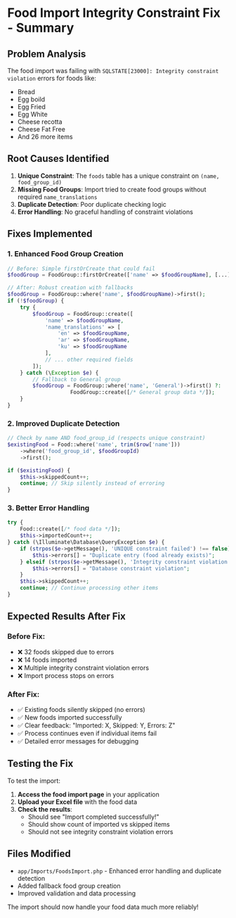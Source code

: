 # Food Import Integrity Constraint Fix - Summary

## Problem Analysis
The food import was failing with `SQLSTATE[23000]: Integrity constraint violation` errors for foods like:
- Bread
- Egg boild  
- Egg Fried
- Egg White
- Cheese recotta
- Cheese Fat Free
- And 26 more items

## Root Causes Identified
1. **Unique Constraint**: The `foods` table has a unique constraint on `(name, food_group_id)`
2. **Missing Food Groups**: Import tried to create food groups without required `name_translations`
3. **Duplicate Detection**: Poor duplicate checking logic
4. **Error Handling**: No graceful handling of constraint violations

## Fixes Implemented

### 1. Enhanced Food Group Creation
```php
// Before: Simple firstOrCreate that could fail
$foodGroup = FoodGroup::firstOrCreate(['name' => $foodGroupName], [...]);

// After: Robust creation with fallbacks
$foodGroup = FoodGroup::where('name', $foodGroupName)->first();
if (!$foodGroup) {
    try {
        $foodGroup = FoodGroup::create([
            'name' => $foodGroupName,
            'name_translations' => [
                'en' => $foodGroupName,
                'ar' => $foodGroupName, 
                'ku' => $foodGroupName
            ],
            // ... other required fields
        ]);
    } catch (\Exception $e) {
        // Fallback to General group
        $foodGroup = FoodGroup::where('name', 'General')->first() ?: 
                    FoodGroup::create([/* General group data */]);
    }
}
```

### 2. Improved Duplicate Detection
```php
// Check by name AND food_group_id (respects unique constraint)
$existingFood = Food::where('name', trim($row['name']))
    ->where('food_group_id', $foodGroupId)
    ->first();

if ($existingFood) {
    $this->skippedCount++;
    continue; // Skip silently instead of erroring
}
```

### 3. Better Error Handling
```php
try {
    Food::create([/* food data */]);
    $this->importedCount++;
} catch (\Illuminate\Database\QueryException $e) {
    if (strpos($e->getMessage(), 'UNIQUE constraint failed') !== false) {
        $this->errors[] = "Duplicate entry (food already exists)";
    } elseif (strpos($e->getMessage(), 'Integrity constraint violation') !== false) {
        $this->errors[] = "Database constraint violation";
    }
    $this->skippedCount++;
    continue; // Continue processing other items
}
```

## Expected Results After Fix

### Before Fix:
- ❌ 32 foods skipped due to errors
- ❌ 14 foods imported  
- ❌ Multiple integrity constraint violation errors
- ❌ Import process stops on errors

### After Fix:
- ✅ Existing foods silently skipped (no errors)
- ✅ New foods imported successfully
- ✅ Clear feedback: "Imported: X, Skipped: Y, Errors: Z"
- ✅ Process continues even if individual items fail
- ✅ Detailed error messages for debugging

## Testing the Fix

To test the import:

1. **Access the food import page** in your application
2. **Upload your Excel file** with the food data
3. **Check the results**:
   - Should see "Import completed successfully!"
   - Should show count of imported vs skipped items
   - Should not see integrity constraint violation errors

## Files Modified

- `app/Imports/FoodsImport.php` - Enhanced error handling and duplicate detection
- Added fallback food group creation
- Improved validation and data processing

The import should now handle your food data much more reliably!
